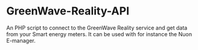 GreenWave-Reality-API
=====================

An PHP script to connect to the GreenWave Reality service and get data from your Smart energy meters. It can be used with for instance the Nuon E-manager. 